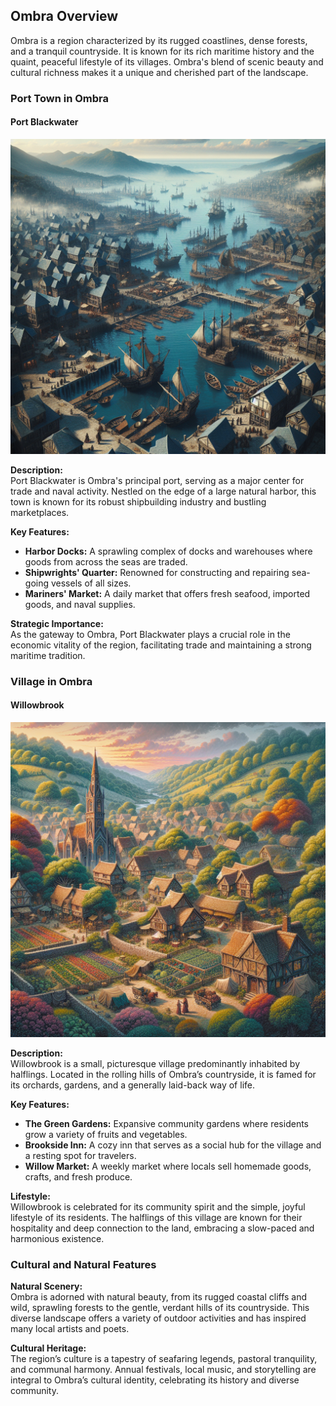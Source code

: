 ## Ombra Overview

Ombra is a region characterized by its rugged coastlines, dense forests, and a tranquil countryside. It is known for its rich maritime history and the quaint, peaceful lifestyle of its villages. Ombra's blend of scenic beauty and cultural richness makes it a unique and cherished part of the landscape.

### Port Town in Ombra

#### Port Blackwater

![Port Blackwater](assets/port-blackwater.png)

**Description:**  
Port Blackwater is Ombra's principal port, serving as a major center for trade and naval activity. Nestled on the edge of a large natural harbor, this town is known for its robust shipbuilding industry and bustling marketplaces.

**Key Features:**
- **Harbor Docks:** A sprawling complex of docks and warehouses where goods from across the seas are traded.
- **Shipwrights' Quarter:** Renowned for constructing and repairing sea-going vessels of all sizes.
- **Mariners' Market:** A daily market that offers fresh seafood, imported goods, and naval supplies.

**Strategic Importance:**  
As the gateway to Ombra, Port Blackwater plays a crucial role in the economic vitality of the region, facilitating trade and maintaining a strong maritime tradition.

### Village in Ombra

#### Willowbrook

![Willowbrook](assets/willowbrook.png)

**Description:**  
Willowbrook is a small, picturesque village predominantly inhabited by halflings. Located in the rolling hills of Ombra’s countryside, it is famed for its orchards, gardens, and a generally laid-back way of life.

**Key Features:**
- **The Green Gardens:** Expansive community gardens where residents grow a variety of fruits and vegetables.
- **Brookside Inn:** A cozy inn that serves as a social hub for the village and a resting spot for travelers.
- **Willow Market:** A weekly market where locals sell homemade goods, crafts, and fresh produce.

**Lifestyle:**  
Willowbrook is celebrated for its community spirit and the simple, joyful lifestyle of its residents. The halflings of this village are known for their hospitality and deep connection to the land, embracing a slow-paced and harmonious existence.

### Cultural and Natural Features

**Natural Scenery:**  
Ombra is adorned with natural beauty, from its rugged coastal cliffs and wild, sprawling forests to the gentle, verdant hills of its countryside. This diverse landscape offers a variety of outdoor activities and has inspired many local artists and poets.

**Cultural Heritage:**  
The region’s culture is a tapestry of seafaring legends, pastoral tranquility, and communal harmony. Annual festivals, local music, and storytelling are integral to Ombra’s cultural identity, celebrating its history and diverse community.

